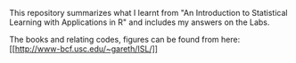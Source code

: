 
This repository summarizes what I learnt from "An Introduction to Statistical Learning with Applications in R" and includes my answers on the Labs.

The books and relating codes, figures can be found from here:
[[http://www-bcf.usc.edu/~gareth/ISL/]]

